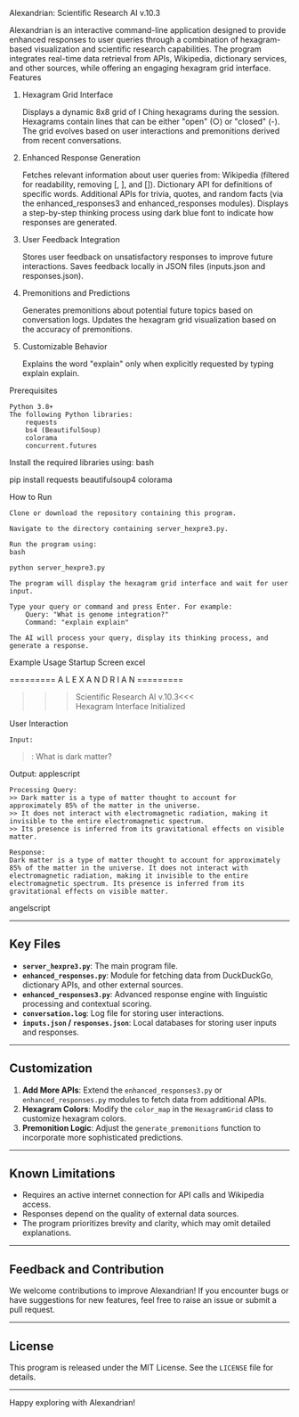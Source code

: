 Alexandrian: Scientific Research AI v.10.3

Alexandrian is an interactive command-line application designed to provide enhanced responses to user queries through a combination of hexagram-based visualization and scientific research capabilities. The program integrates real-time data retrieval from APIs, Wikipedia, dictionary services, and other sources, while offering an engaging hexagram grid interface.
Features
1. Hexagram Grid Interface

    Displays a dynamic 8x8 grid of I Ching hexagrams during the session.
    Hexagrams contain lines that can be either "open" (○) or "closed" (-).
    The grid evolves based on user interactions and premonitions derived from recent conversations.

2. Enhanced Response Generation

    Fetches relevant information about user queries from:
        Wikipedia (filtered for readability, removing [, ], and [<number>]).
        Dictionary API for definitions of specific words.
        Additional APIs for trivia, quotes, and random facts (via the enhanced_responses3 and enhanced_responses modules).
    Displays a step-by-step thinking process using dark blue font to indicate how responses are generated.

3. User Feedback Integration

    Stores user feedback on unsatisfactory responses to improve future interactions.
    Saves feedback locally in JSON files (inputs.json and responses.json).

4. Premonitions and Predictions

    Generates premonitions about potential future topics based on conversation logs.
    Updates the hexagram grid visualization based on the accuracy of premonitions.

5. Customizable Behavior

    Explains the word "explain" only when explicitly requested by typing explain explain.

Prerequisites

    Python 3.8+
    The following Python libraries:
        requests
        bs4 (BeautifulSoup)
        colorama
        concurrent.futures

Install the required libraries using:
bash

pip install requests beautifulsoup4 colorama

How to Run

    Clone or download the repository containing this program.

    Navigate to the directory containing server_hexpre3.py.

    Run the program using:
    bash

    python server_hexpre3.py

    The program will display the hexagram grid interface and wait for user input.

    Type your query or command and press Enter. For example:
        Query: "What is genome integration?"
        Command: "explain explain"

    The AI will process your query, display its thinking process, and generate a response.

Example Usage
Startup Screen
excel

========= A L E X A N D R I A N =========
   >>>Scientific Research AI v.10.3<<<        
Hexagram Interface Initialized

User Interaction

    Input:

>: What is dark matter?

Output:
applescript

    Processing Query:
    >> Dark matter is a type of matter thought to account for approximately 85% of the matter in the universe.
    >> It does not interact with electromagnetic radiation, making it invisible to the entire electromagnetic spectrum.
    >> Its presence is inferred from its gravitational effects on visible matter.

    Response:
    Dark matter is a type of matter thought to account for approximately 85% of the matter in the universe. It does not interact with electromagnetic radiation, making it invisible to the entire electromagnetic spectrum. Its presence is inferred from its gravitational effects on visible matter.

angelscript


---

## Key Files

- **`server_hexpre3.py`**: The main program file.
- **`enhanced_responses.py`**: Module for fetching data from DuckDuckGo, dictionary APIs, and other external sources.
- **`enhanced_responses3.py`**: Advanced response engine with linguistic processing and contextual scoring.
- **`conversation.log`**: Log file for storing user interactions.
- **`inputs.json` / `responses.json`**: Local databases for storing user inputs and responses.

---

## Customization

1. **Add More APIs**: Extend the `enhanced_responses3.py` or `enhanced_responses.py` modules to fetch data from additional APIs.
2. **Hexagram Colors**: Modify the `color_map` in the `HexagramGrid` class to customize hexagram colors.
3. **Premonition Logic**: Adjust the `generate_premonitions` function to incorporate more sophisticated predictions.

---

## Known Limitations

- Requires an active internet connection for API calls and Wikipedia access.
- Responses depend on the quality of external data sources.
- The program prioritizes brevity and clarity, which may omit detailed explanations.

---

## Feedback and Contribution

We welcome contributions to improve Alexandrian! If you encounter bugs or have suggestions for new features, feel free to raise an issue or submit a pull request.

---

## License

This program is released under the MIT License. See the `LICENSE` file for details.

--- 

Happy exploring with Alexandrian!
